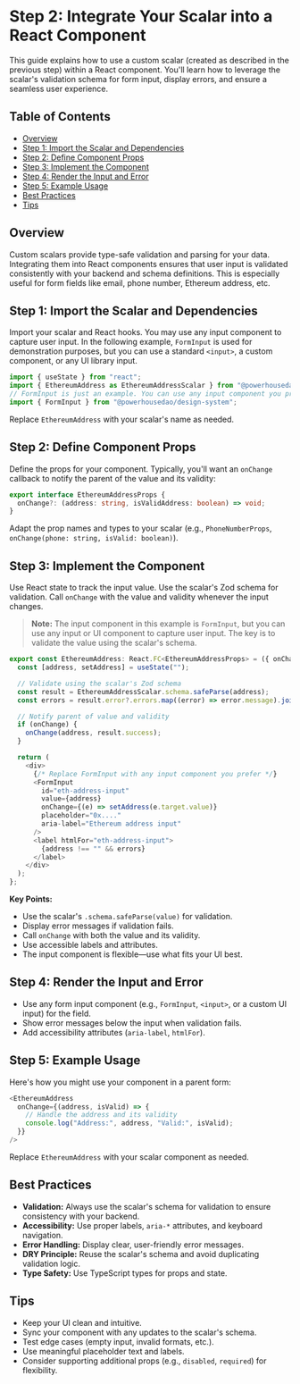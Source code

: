 # Step 2: Integrate Your Scalar into a React Component

This guide explains how to use a custom scalar (created as described in the previous step) within a React component. You'll learn how to leverage the scalar's validation schema for form input, display errors, and ensure a seamless user experience.

## Table of Contents

- [Overview](#overview)
- [Step 1: Import the Scalar and Dependencies](#step-1-import-the-scalar-and-dependencies)
- [Step 2: Define Component Props](#step-2-define-component-props)
- [Step 3: Implement the Component](#step-3-implement-the-component)
- [Step 4: Render the Input and Error](#step-4-render-the-input-and-error)
- [Step 5: Example Usage](#step-5-example-usage)
- [Best Practices](#best-practices)
- [Tips](#tips)

## Overview

Custom scalars provide type-safe validation and parsing for your data. Integrating them into React components ensures that user input is validated consistently with your backend and schema definitions. This is especially useful for form fields like email, phone number, Ethereum address, etc.

## Step 1: Import the Scalar and Dependencies

Import your scalar and React hooks. You may use any input component to capture user input. In the following example, `FormInput` is used for demonstration purposes, but you can use a standard `<input>`, a custom component, or any UI library input.

```typescript
import { useState } from "react";
import { EthereumAddress as EthereumAddressScalar } from "@powerhousedao/document-engineering/graphql";
// FormInput is just an example. You can use any input component you prefer.
import { FormInput } from "@powerhousedao/design-system";
```

Replace `EthereumAddress` with your scalar's name as needed.

## Step 2: Define Component Props

Define the props for your component. Typically, you'll want an `onChange` callback to notify the parent of the value and its validity:

```typescript
export interface EthereumAddressProps {
  onChange?: (address: string, isValidAddress: boolean) => void;
}
```

Adapt the prop names and types to your scalar (e.g., `PhoneNumberProps`, `onChange(phone: string, isValid: boolean)`).

## Step 3: Implement the Component

Use React state to track the input value. Use the scalar's Zod schema for validation. Call `onChange` with the value and validity whenever the input changes.

> **Note:** The input component in this example is `FormInput`, but you can use any input or UI component to capture user input. The key is to validate the value using the scalar's schema.

```typescript
export const EthereumAddress: React.FC<EthereumAddressProps> = ({ onChange }) => {
  const [address, setAddress] = useState("");

  // Validate using the scalar's Zod schema
  const result = EthereumAddressScalar.schema.safeParse(address);
  const errors = result.error?.errors.map((error) => error.message).join(", ");

  // Notify parent of value and validity
  if (onChange) {
    onChange(address, result.success);
  }

  return (
    <div>
      {/* Replace FormInput with any input component you prefer */}
      <FormInput
        id="eth-address-input"
        value={address}
        onChange={(e) => setAddress(e.target.value)}
        placeholder="0x...."
        aria-label="Ethereum address input"
      />
      <label htmlFor="eth-address-input">
        {address !== "" && errors}
      </label>
    </div>
  );
};
```

**Key Points:**
- Use the scalar's `.schema.safeParse(value)` for validation.
- Display error messages if validation fails.
- Call `onChange` with both the value and its validity.
- Use accessible labels and attributes.
- The input component is flexible—use what fits your UI best.

## Step 4: Render the Input and Error

- Use any form input component (e.g., `FormInput`, `<input>`, or a custom UI input) for the field.
- Show error messages below the input when validation fails.
- Add accessibility attributes (`aria-label`, `htmlFor`).

## Step 5: Example Usage

Here's how you might use your component in a parent form:

```typescript
<EthereumAddress
  onChange={(address, isValid) => {
    // Handle the address and its validity
    console.log("Address:", address, "Valid:", isValid);
  }}
/>
```

Replace `EthereumAddress` with your scalar component as needed.

## Best Practices

- **Validation:** Always use the scalar's schema for validation to ensure consistency with your backend.
- **Accessibility:** Use proper labels, `aria-*` attributes, and keyboard navigation.
- **Error Handling:** Display clear, user-friendly error messages.
- **DRY Principle:** Reuse the scalar's schema and avoid duplicating validation logic.
- **Type Safety:** Use TypeScript types for props and state.

## Tips

- Keep your UI clean and intuitive.
- Sync your component with any updates to the scalar's schema.
- Test edge cases (empty input, invalid formats, etc.).
- Use meaningful placeholder text and labels.
- Consider supporting additional props (e.g., `disabled`, `required`) for flexibility.
